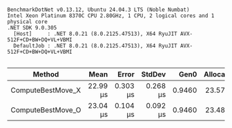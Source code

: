 ```

BenchmarkDotNet v0.13.12, Ubuntu 24.04.3 LTS (Noble Numbat)
Intel Xeon Platinum 8370C CPU 2.80GHz, 1 CPU, 2 logical cores and 1 physical core
.NET SDK 9.0.305
  [Host]     : .NET 8.0.21 (8.0.2125.47513), X64 RyuJIT AVX-512F+CD+BW+DQ+VL+VBMI
  DefaultJob : .NET 8.0.21 (8.0.2125.47513), X64 RyuJIT AVX-512F+CD+BW+DQ+VL+VBMI


```
| Method            | Mean     | Error    | StdDev   | Gen0   | Allocated |
|------------------ |---------:|---------:|---------:|-------:|----------:|
| ComputeBestMove_X | 22.99 μs | 0.303 μs | 0.268 μs | 0.9460 |  23.57 KB |
| ComputeBestMove_O | 23.04 μs | 0.104 μs | 0.092 μs | 0.9460 |  23.48 KB |
